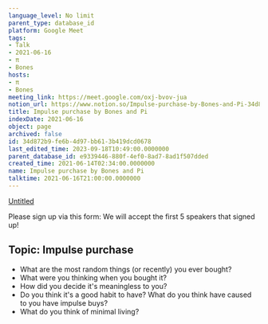 ```yaml
---
language_level: No limit
parent_type: database_id
platform: Google Meet
tags:
- Talk
- 2021-06-16
- π
- Bones
hosts:
- π
- Bones
meeting_link: https://meet.google.com/oxj-bvov-jua
notion_url: https://www.notion.so/Impulse-purchase-by-Bones-and-Pi-34d872b9fe6b4d97bb613b419dcd0678
title: Impulse purchase by Bones and Pi
indexDate: 2021-06-16
object: page
archived: false
id: 34d872b9-fe6b-4d97-bb61-3b419dcd0678
last_edited_time: 2023-09-18T10:49:00.0000000
parent_database_id: e9339446-880f-4ef0-8ad7-8ad1f507dded
created_time: 2021-06-14T02:34:00.0000000
name: Impulse purchase by Bones and Pi
talktime: 2021-06-16T21:00:00.0000000
---
```


[Untitled](https://www.notion.so/cd877e06ad7149f69157f2c71bad5cca)   

Please sign up via this form:
We will accept the first  5 speakers  that signed up! 


## Topic: Impulse purchase

   - What are the most random things (or recently) you ever bought?
   - What were you thinking when you bought it?
   - How did you decide it's meaningless to you?
   - Do you think it's a good habit to have? What do you think have caused to you have impulse buys?
   - What do you think of minimal living?




